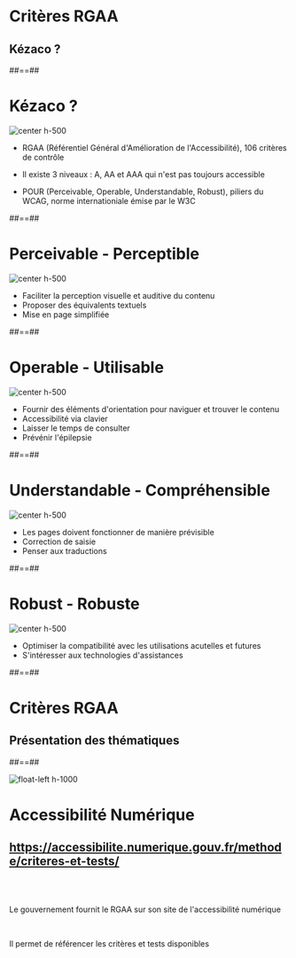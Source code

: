 <!-- .slide: data-background="../assets/images/ben-kim-HeSAWmZ_tqw-unsplash.jpg" class="transition bg-blue left" -->

# Critères RGAA

## Kézaco ?

##==##

# Kézaco ?

![center h-500](../assets/images/stephaniewalter-sommets-de-l-accessibilite.jpg)

- RGAA (Référentiel Général d'Amélioration de l'Accessibilité), 106 critères de contrôle

- Il existe 3 niveaux : A, AA et AAA qui n'est pas toujours accessible

- POUR (Perceivable, Operable, Understandable, Robust), piliers du WCAG, norme internationiale émise par le W3C

##==##

# Perceivable - Perceptible

![center h-500](../assets/images/perceivable.jpeg)

- Faciliter la perception visuelle et auditive du contenu
- Proposer des équivalents textuels
- Mise en page simplifiée

##==##

# Operable - Utilisable

![center h-500](../assets/images/operable.jpeg)

- Fournir des éléments d'orientation pour naviguer et trouver le contenu
- Accessibilité via clavier
- Laisser le temps de consulter
- Prévénir l'épilepsie

##==##

# Understandable - Compréhensible

![center h-500](../assets/images/understandable.jpeg)

- Les pages doivent fonctionner de manière prévisible
- Correction de saisie
- Penser aux traductions

##==##

# Robust - Robuste

![center h-500](../assets/images/robust.jpeg)

- Optimiser la compatibilité avec les utilisations acutelles et futures
- S'intéresser aux technologies d'assistances

##==##

<!-- .slide: data-background="../assets/images/aaron-burden-iJv8EoAqrbE-unsplash.jpg" class="transition bg-blue left" -->

# Critères RGAA

## Présentation des thématiques

##==##

![float-left h-1000](../assets/images/rgaa.png)

# Accessibilité Numérique

## https://accessibilite.numerique.gouv.fr/methode/criteres-et-tests/

<br>
<br>

Le gouvernement fournit le RGAA sur son site de l'accessibilité numérique

<br>

Il permet de référencer les critères et tests disponibles
